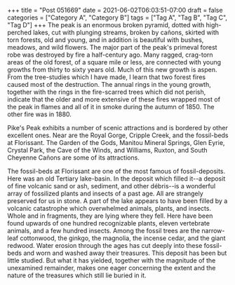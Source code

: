 +++
title = "Post 051669"
date = 2021-06-02T06:03:51-07:00
draft = false
categories = ["Category A", "Category B"]
tags = ["Tag A", "Tag B", "Tag C", "Tag D"]
+++
The peak is an enormous broken pyramid, dotted with high-perched lakes, cut with plunging streams, broken by cañons, skirted with torn forests, old and young, and in addition is beautiful with bushes, meadows, and wild flowers. The major part of the peak's primeval forest robe was destroyed by fire a half-century ago. Many ragged, crag-torn areas of the old forest, of a square mile or less, are connected with young growths from thirty to sixty years old. Much of this new growth is aspen. From the tree-studies which I have made, I learn that two forest fires caused most of the destruction. The annual rings in the young growth, together with the rings in the fire-scarred trees which did not perish, indicate that the older and more extensive of these fires wrapped most of the peak in flames and all of it in smoke during the autumn of 1850. The other fire was in 1880.

Pike's Peak exhibits a number of scenic attractions and is bordered by other excellent ones. Near are the Royal Gorge, Cripple Creek, and the fossil-beds at Florissant. The Garden of the Gods, Manitou Mineral Springs, Glen Eyrie, Crystal Park, the Cave of the Winds, and Williams, Ruxton, and South Cheyenne Cañons are some of its attractions.

The fossil-beds at Florissant are one of the most famous of fossil-deposits. Here was an old Tertiary lake-basin. In the deposit which filled it--a deposit of fine volcanic sand or ash, sediment, and other débris--is a wonderful array of fossilized plants and insects of a past age. All are strangely preserved for us in stone. A part of the lake appears to have been filled by a volcanic catastrophe which overwhelmed animals, plants, and insects. Whole and in fragments, they are lying where they fell. Here have been found upwards of one hundred recognizable plants, eleven vertebrate animals, and a few hundred insects. Among the fossil trees are the narrow-leaf cottonwood, the ginkgo, the magnolia, the incense cedar, and the giant redwood. Water erosion through the ages has cut deeply into these fossil-beds and worn and washed away their treasures. This deposit has been but little studied. But what it has yielded, together with the magnitude of the unexamined remainder, makes one eager concerning the extent and the nature of the treasures which still lie buried in it.
